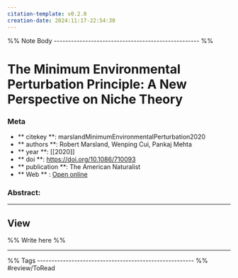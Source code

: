 ```yaml
---
citation-template: v0.2.0
creation-date: 2024:11:17-22:54:30
---
```


%% Note Body --------------------------------------------------- %%
# The Minimum Environmental Perturbation Principle: A New Perspective on Niche Theory

### Meta
- ** citekey **: marslandMinimumEnvironmentalPerturbation2020
- ** authors **: Robert Marsland, Wenping Cui, Pankaj Mehta
- ** year **: [[2020]]
- ** doi **: https://doi.org/10.1086/710093
- ** publication **: The American Naturalist
- ** Web ** : [Open online](https://www.journals.uchicago.edu/doi/10.1086/710093)


### Abstract:


___

## View

%% Write here %%





___
%% Tags  ------------------------------------------------------- %%
#review/ToRead
